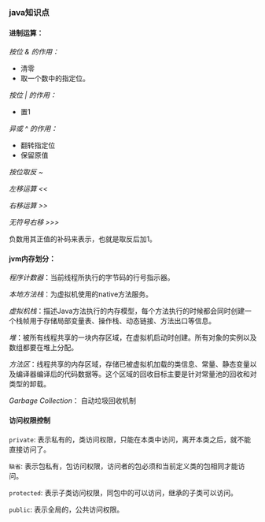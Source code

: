### java知识点

#### 进制运算：

*按位 & 的作用：*

* 清零
* 取一个数中的指定位。

*按位 | 的作用：*

* 置1

*异或 ^ 的作用：*

* 翻转指定位
* 保留原值

*按位取反 ~*

*左移运算 <<*

*右移运算 >>*

*无符号右移 >>>*

负数用其正值的补码来表示，也就是取反后加1。


#### jvm内存划分：

*程序计数器*：当前线程所执行的字节码的行号指示器。

*本地方法栈*：为虚拟机使用的native方法服务。

*虚拟机栈*：描述Java方法执行的内存模型，每个方法执行的时候都会同时创建一个栈帧用于存储局部变量表、操作栈、动态链接、方法出口等信息。

*堆*：被所有线程共享的一块内存区域，在虚拟机启动时创建。所有对象的实例以及数组都要在堆上分配。

*方法区*：线程共享的内存区域，存储已被虚拟机加载的类信息、常量、静态变量以及编译器编译后的代码数据等。这个区域的回收目标主要是针对常量池的回收和对类型的卸载。

*Garbage Collection*： 自动垃圾回收机制

#### 访问权限控制

`private`: 表示私有的，类访问权限，只能在本类中访问，离开本类之后，就不能直接访问了。

`缺省`: 表示包私有，包访问权限，访问者的包必须和当前定义类的包相同才能访问。

`protected`: 表示子类访问权限，同包中的可以访问，继承的子类可以访问。

`public`: 表示全局的，公共访问权限。
